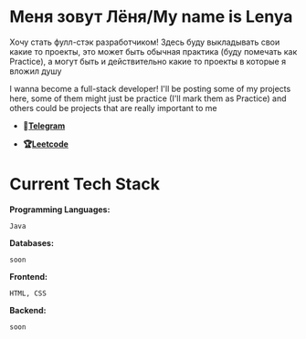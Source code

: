 # Меня зовут Лёня/My name is Lenya
Хочу стать фулл-стэк разработчиком!
Здесь буду выкладывать свои какие то проекты, это может быть обычная практика (буду помечать как Practice), а могут быть и действительно какие то проекты в которые я вложил душу

I wanna become a full-stack developer!
I'll be posting some of my projects here, some of them might just be practice (I'll mark them as Practice) and others could be projects that are really important to me

- **💩[Telegram](https://t.me/xhosh256)**

- **🏆[Leetcode](https://leetcode.com/u/xhosh256/)**

# Current Tech Stack

**Programming Languages:**

```Java```

**Databases:**

```soon```

**Frontend:**

```HTML, CSS```

**Backend:**

```soon```
